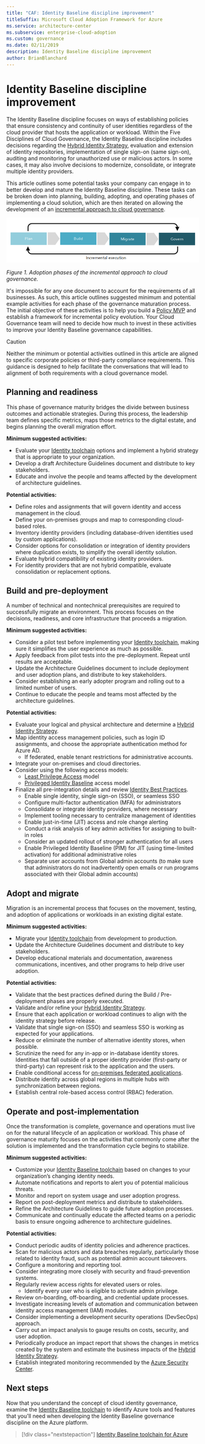 ```yaml
---
title: "CAF: Identity Baseline discipline improvement"
titleSuffix: Microsoft Cloud Adoption Framework for Azure
ms.service: architecture-center
ms.subservice: enterprise-cloud-adoption
ms.custom: governance
ms.date: 02/11/2019
description: Identity Baseline discipline improvement
author: BrianBlanchard
---
```


# Identity Baseline discipline improvement

The Identity Baseline discipline focuses on ways of establishing policies that ensure consistency and continuity of user identities regardless of the cloud provider that hosts the application or workload. Within the Five Disciplines of Cloud Governance, the Identity Baseline discipline includes decisions regarding the [Hybrid Identity Strategy](../../decision-guides/identity/overview.md), evaluation and extension of identity repositories, implementation of single sign-on (same sign-on), auditing and monitoring for unauthorized use or malicious actors. In some cases, it may also involve decisions to modernize, consolidate, or integrate multiple identity providers.

This article outlines some potential tasks your company can engage in to better develop and mature the Identity Baseline discipline. These tasks can be broken down into planning, building, adopting, and operating phases of implementing a cloud solution, which are then iterated on allowing the development of an [incremental approach to cloud governance](../journeys/overview.md#an-incremental-approach-to-cloud-governance).

![Four phases of adoption](../../_images/adoption-phases.png)

*Figure 1. Adoption phases of the incremental approach to cloud governance.*

It's impossible for any one document to account for the requirements of all businesses. As such, this article outlines suggested minimum and potential example activities for each phase of the governance maturation process. The initial objective of these activities is to help you build a [Policy MVP](../journeys/overview.md#an-incremental-approach-to-cloud-governance) and establish a framework for incremental policy evolution. Your Cloud Governance team will need to decide how much to invest in these activities to improve your Identity Baseline governance capabilities.

> [!CAUTION]
> Neither the minimum or potential activities outlined in this article are aligned to specific corporate policies or third-party compliance requirements. This guidance is designed to help facilitate the conversations that will lead to alignment of both requirements with a cloud governance model.

## Planning and readiness

This phase of governance maturity bridges the divide between business outcomes and actionable strategies. During this process, the leadership team defines specific metrics, maps those metrics to the digital estate, and begins planning the overall migration effort.

**Minimum suggested activities:**

* Evaluate your [Identity toolchain](toolchain.md) options and implement a hybrid strategy that is appropriate to your organization.
* Develop a draft Architecture Guidelines document and distribute to key stakeholders.
* Educate and involve the people and teams affected by the development of architecture guidelines.

**Potential activities:**

* Define roles and assignments that will govern identity and access management in the cloud.
* Define your on-premises groups and map to corresponding cloud-based roles.
* Inventory identity providers (including database-driven identities used by custom applications).
* Consider options for consolidation or integration of identity providers where duplication exists, to simplify the overall identity solution.
* Evaluate hybrid compatibility of existing identity providers.
* For identity providers that are not hybrid compatible, evaluate consolidation or replacement options.

## Build and pre-deployment

A number of technical and nontechnical prerequisites are required to successfully migrate an environment. This process focuses on the decisions, readiness, and core infrastructure that proceeds a migration.

**Minimum suggested activities:**

* Consider a pilot test before implementing your [Identity toolchain](toolchain.md), making sure it simplifies the user experience as much as possible.
* Apply feedback from pilot tests into the pre-deployment. Repeat until results are acceptable.
* Update the Architecture Guidelines document to include deployment and user adoption plans, and distribute to key stakeholders.
* Consider establishing an early adopter program and rolling out to a limited number of users.
* Continue to educate the people and teams most affected by the architecture guidelines.

**Potential activities:**

* Evaluate your logical and physical architecture and determine a [Hybrid Identity Strategy](../../decision-guides/identity/overview.md).
* Map identity access management policies, such as login ID assignments, and choose the appropriate authentication method for Azure AD.
  * If federated, enable tenant restrictions for administrative accounts.
* Integrate your on-premises and cloud directories.
* Consider using the following access models:
  * [Least Privilege Access](/windows-server/identity/ad-ds/plan/security-best-practices/implementing-least-privilege-administrative-models) model
  * [Privileged Identity Baseline](/azure/active-directory/privileged-identity-management/pim-configure) access model
* Finalize all pre-integration details and review [Identity Best Practices](/azure/security/azure-security-identity-management-best-practices).
  * Enable single identity, single sign-on (SSO), or seamless SSO
  * Configure multi-factor authentication (MFA) for administrators
  * Consolidate or integrate identity providers, where necessary
  * Implement tooling necessary to centralize management of identities
  * Enable just-in-time (JIT) access and role change alerting
  * Conduct a risk analysis of key admin activities for assigning to built-in roles
  * Consider an updated rollout of stronger authentication for all users
  * Enable Privileged Identity Baseline (PIM) for JIT (using time-limited activation) for additional administrative roles
  * Separate user accounts from Global admin accounts (to make sure that administrators do not inadvertently open emails or run programs associated with their Global admin accounts)

## Adopt and migrate

Migration is an incremental process that focuses on the movement, testing, and adoption of applications or workloads in an existing digital estate.

**Minimum suggested activities:**

* Migrate your [Identity toolchain](toolchain.md) from development to production.
* Update the Architecture Guidelines document and distribute to key stakeholders.
* Develop educational materials and documentation, awareness communications, incentives, and other programs to help drive user adoption.

**Potential activities:**

* Validate that the best practices defined during the Build / Pre-deployment phases are properly executed.
* Validate and/or refine your [Hybrid Identity Strategy](../../decision-guides/identity/overview.md).
* Ensure that each application or workload continues to align with the identity strategy before release.
* Validate that single sign-on (SSO) and seamless SSO is working as expected for your applications.
* Reduce or eliminate the number of alternative identity stores, when possible.
* Scrutinize the need for any in-app or in-database identity stores. Identities that fall outside of a proper identity provider (first-party or third-party) can represent risk to the application and the users.
* Enable conditional access for [on-premises federated applications](/azure/active-directory/active-directory-device-registration-on-premises-setup).
* Distribute identity across global regions in multiple hubs with synchronization between regions.
* Establish central role-based access control (RBAC) federation.

## Operate and post-implementation

Once the transformation is complete, governance and operations must live on for the natural lifecycle of an application or workload. This phase of governance maturity focuses on the activities that commonly come after the solution is implemented and the transformation cycle begins to stabilize.

**Minimum suggested activities:**

* Customize your [Identity Baseline toolchain](toolchain.md) based on changes to your organization’s changing identity needs.
* Automate notifications and reports to alert you of potential malicious threats.
* Monitor and report on system usage and user adoption progress.
* Report on post-deployment metrics and distribute to stakeholders.
* Refine the Architecture Guidelines to guide future adoption processes.
* Communicate and continually educate the affected teams on a periodic basis to ensure ongoing adherence to architecture guidelines.

**Potential activities:**

* Conduct periodic audits of identity policies and adherence practices.
* Scan for malicious actors and data breaches regularly, particularly those related to identity fraud, such as potential admin account takeovers.
* Configure a monitoring and reporting tool.
* Consider integrating more closely with security and fraud-prevention systems.
* Regularly review access rights for elevated users or roles.
  * Identify every user who is eligible to activate admin privilege.
* Review on-boarding, off-boarding, and credential update processes.
* Investigate increasing levels of automation and communication between identity access management (IAM) modules.
* Consider implementing a development security operations (DevSecOps) approach.
* Carry out an impact analysis to gauge results on costs, security, and user adoption.
* Periodically produce an impact report that shows the changes in metrics created by the system and estimate the business impacts of the [Hybrid Identity Strategy](../../decision-guides/identity/overview.md).
* Establish integrated monitoring recommended by the [Azure Security Center](/azure/security-center/security-center-intro).

## Next steps

Now that you understand the concept of cloud identity governance, examine the [Identity Baseline toolchain](toolchain.md) to identify Azure tools and features that you'll need when developing the Identity Baseline governance discipline on the Azure platform.

> [!div class="nextstepaction"]
> [Identity Baseline toolchain for Azure](toolchain.md)